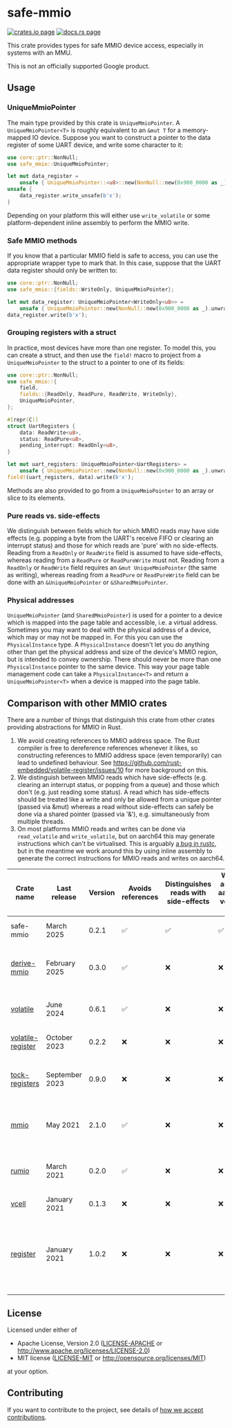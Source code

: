 # safe-mmio

[![crates.io page](https://img.shields.io/crates/v/safe-mmio.svg)](https://crates.io/crates/safe-mmio)
[![docs.rs page](https://docs.rs/safe-mmio/badge.svg)](https://docs.rs/safe-mmio)

This crate provides types for safe MMIO device access, especially in systems with an MMU.

This is not an officially supported Google product.

## Usage

### UniqueMmioPointer

The main type provided by this crate is `UniqueMmioPointer`. A `UniqueMmioPointer<T>` is roughly
equivalent to an `&mut T` for a memory-mapped IO device. Suppose you want to construct a pointer to
the data register of some UART device, and write some character to it:

```rust
use core::ptr::NonNull;
use safe_mmio::UniqueMmioPointer;

let mut data_register =
    unsafe { UniqueMmioPointer::<u8>::new(NonNull::new(0x900_0000 as _).unwrap()) };
unsafe {
    data_register.write_unsafe(b'x');
}
```

Depending on your platform this will either use `write_volatile` or some platform-dependent inline
assembly to perform the MMIO write.

### Safe MMIO methods

If you know that a particular MMIO field is safe to access, you can use the appropriate wrapper type
to mark that. In this case, suppose that the UART data register should only be written to:

```rust
use core::ptr::NonNull;
use safe_mmio::{fields::WriteOnly, UniqueMmioPointer};

let mut data_register: UniqueMmioPointer<WriteOnly<u8>> =
    unsafe { UniqueMmioPointer::new(NonNull::new(0x900_0000 as _).unwrap()) };
data_register.write(b'x');
```

### Grouping registers with a struct

In practice, most devices have more than one register. To model this, you can create a struct, and
then use the `field!` macro to project from a `UniqueMmioPointer` to the struct to a pointer to one
of its fields:

```rust
use core::ptr::NonNull;
use safe_mmio::{
    field,
    fields::{ReadOnly, ReadPure, ReadWrite, WriteOnly},
    UniqueMmioPointer,
};

#[repr(C)]
struct UartRegisters {
    data: ReadWrite<u8>,
    status: ReadPure<u8>,
    pending_interrupt: ReadOnly<u8>,
}

let mut uart_registers: UniqueMmioPointer<UartRegisters> =
    unsafe { UniqueMmioPointer::new(NonNull::new(0x900_0000 as _).unwrap()) };
field!(uart_registers, data).write(b'x');
```

Methods are also provided to go from a `UniqueMmioPointer` to an array or slice to its elements.

### Pure reads vs. side-effects

We distinguish between fields which for which MMIO reads may have side effects (e.g. popping a byte
from the UART's receive FIFO or clearing an interrupt status) and those for which reads are 'pure'
with no side-effects. Reading from a `ReadOnly` or `ReadWrite` field is assumed to have
side-effects, whereas reading from a `ReadPure` or `ReadPureWrite` must not. Reading from a
`ReadOnly` or `ReadWrite` field requires an `&mut UniqueMmioPointer` (the same as writing), whereas
reading from a `ReadPure` or `ReadPureWrite` field can be done with an `&UniqueMmioPointer` or
`&SharedMmioPointer`.

### Physical addresses

`UniqueMmioPointer` (and `SharedMmioPointer`) is used for a pointer to a device which is mapped into
the page table and accessible, i.e. a virtual address. Sometimes you may want to deal with the
physical address of a device, which may or may not be mapped in. For this you can use the
`PhysicalInstance` type. A `PhysicalInstance` doesn't let you do anything other than get the
physical address and size of the device's MMIO region, but is intended to convey ownership. There
should never be more than one `PhysicalInstance` pointer to the same device. This way your page
table management code can take a `PhysicalInstance<T>` and return a `UniqueMmioPointer<T>` when a
device is mapped into the page table.

## Comparison with other MMIO crates

There are a number of things that distinguish this crate from other crates providing abstractions
for MMIO in Rust.

1. We avoid creating references to MMIO address space. The Rust compiler is free to dereference
   references whenever it likes, so constructing references to MMIO address space (even temporarily)
   can lead to undefined behaviour. See https://github.com/rust-embedded/volatile-register/issues/10
   for more background on this.
2. We distinguish between MMIO reads which have side-effects (e.g. clearing an interrupt status, or
   popping from a queue) and those which don't (e.g. just reading some status). A read which has
   side-effects should be treated like a write and only be allowed from a unique pointer (passed via
   &mut) whereas a read without side-effects can safely be done via a shared pointer (passed via
   '&'), e.g. simultaneously from multiple threads.
3. On most platforms MMIO reads and writes can be done via `read_volatile` and `write_volatile`, but
   on aarch64 this may generate instructions which can't be virtualised. This is arguably
   [a bug in rustc](https://github.com/rust-lang/rust/issues/131894), but in the meantime we work
   around this by using inline assembly to generate the correct instructions for MMIO reads and
   writes on aarch64.

| Crate name                                                      | Last release   | Version | Avoids references | Distinguishes reads with side-effects | Works around aarch64 volatile bug | Model                               | Field projection                     | Notes                                                                             |
| --------------------------------------------------------------- | -------------- | ------- | ----------------- | ------------------------------------- | --------------------------------- | ----------------------------------- | ------------------------------------ | --------------------------------------------------------------------------------- |
| safe-mmio                                                       | March 2025     | 0.2.1   | ✅                | ✅                                    | ✅                                | struct with field wrappers          | macro                                |
| [derive-mmio](https://crates.io/crates/derive-mmio)             | February 2025  | 0.3.0   | ✅                | ❌                                    | ❌                                | struct with derive macro            | only one level, through derive macro |
| [volatile](https://crates.io/crates/volatile)                   | June 2024      | 0.6.1   | ✅                | ❌                                    | ❌                                | struct with derive macro            | macro or generated methods           |
| [volatile-register](https://crates.io/crates/volatile-register) | October 2023   | 0.2.2   | ❌                | ❌                                    | ❌                                | struct with field wrappers          | manual (references)                  |
| [tock-registers](https://crates.io/crates/tock-registers)       | September 2023 | 0.9.0   | ❌                | ❌                                    | ❌                                | macros to define fields and structs | manual (references)                  | Also covers CPU registers, and bitfields                                          |
| [mmio](https://crates.io/crates/mmio)                           | May 2021       | 2.1.0   | ✅                | ❌                                    | ❌                                | only deals with individual fields   | ❌                                   |
| [rumio](https://crates.io/crates/rumio)                         | March 2021     | 0.2.0   | ✅                | ❌                                    | ❌                                | macros to define fields and structs | generated methods                    | Also covers CPU registers, and bitfields                                          |
| [vcell](https://crates.io/crates/vcell)                         | January 2021   | 0.1.3   | ❌                | ❌                                    | ❌                                | plain struct                        | manual (references)                  |
| [register](https://crates.io/crates/register)                   | January 2021   | 1.0.2   | ❌                | ❌                                    | ❌                                | macros to define fields and structs | manual (references)                  | Deprecated in favour of tock-registers. Also covers CPU registers, and bitfields. |

## License

Licensed under either of

- Apache License, Version 2.0
  ([LICENSE-APACHE](LICENSE-APACHE) or http://www.apache.org/licenses/LICENSE-2.0)
- MIT license
  ([LICENSE-MIT](LICENSE-MIT) or http://opensource.org/licenses/MIT)

at your option.

## Contributing

If you want to contribute to the project, see details of
[how we accept contributions](CONTRIBUTING.md).
